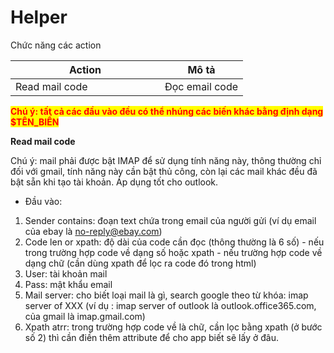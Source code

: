 # Helper

Chức năng các action

<table><thead><tr><th width="223">Action</th><th>Mô tả</th></tr></thead><tbody><tr><td>Read mail code</td><td>Đọc email code</td></tr></tbody></table>

<mark style="color:red;">**Chú ý: tất cả các đầu vào đều có thể nhúng các biến khác bằng định dạng $TÊN\_BIẾN**</mark>

**Read mail code**

Chú ý: mail phải được bật IMAP để sử dụng tính năng này, thông thường chỉ đối với gmail, tính năng này cần bật thủ công, còn lại các mail khác đều đã bật sẵn khi tạo tài khoản. Áp dụng tốt cho outlook.

* Đầu vào:

1. Sender contains: đoạn text chứa trong email của người gửi (ví dụ email của ebay là no-reply@ebay.com)
2. Code len or xpath: độ dài của code cần đọc (thông thường là 6 số) - nếu trong trường hợp code về dạng số hoặc xpath - nếu trường hợp code về dạng chữ (cần dùng xpath để lọc ra code đó trong html)
3. User: tài khoản mail
4. Pass: mật khẩu email
5. Mail server: cho biết loại mail là gì, search google theo từ khóa: imap server of XXX (ví dụ : imap server of outlook là outlook.office365.com, của gmail là imap.gmail.com)
6. Xpath atrr: trong trường hợp code về là chữ, cần lọc bằng xpath (ở bước số 2) thì cần điền thêm attribute để cho app biết sẽ lấy ở đâu.

